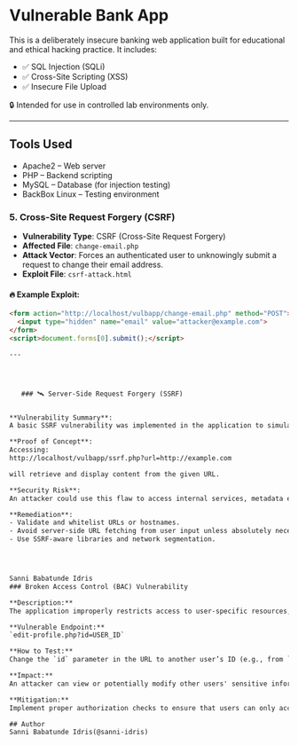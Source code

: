 # Vulnerable Bank App

This is a deliberately insecure banking web application built for educational and ethical hacking practice. It includes:

- ✅ SQL Injection (SQLi)
- ✅ Cross-Site Scripting (XSS)
- ✅ Insecure File Upload

🔒 Intended for use in controlled lab environments only.

---

## Tools Used
- Apache2 – Web server
- PHP – Backend scripting
- MySQL – Database (for injection testing)
- BackBox Linux – Testing environment

### 5. Cross-Site Request Forgery (CSRF)

- **Vulnerability Type**: CSRF (Cross-Site Request Forgery)
- **Affected File**: `change-email.php`
- **Attack Vector**: Forces an authenticated user to unknowingly submit a request to change their email address.
- **Exploit File**: `csrf-attack.html`

#### 🔥 Example Exploit:
```html
<form action="http://localhost/vulbapp/change-email.php" method="POST">
  <input type="hidden" name="email" value="attacker@example.com">
</form>
<script>document.forms[0].submit();</script>

---




   ### 🛰️ Server-Side Request Forgery (SSRF)


**Vulnerability Summary**:  
A basic SSRF vulnerability was implemented in the application to simulate insecure server-side fetching of external resources. The `ssrf.php` page accepts a URL as input without validation and passes it directly to `file_get_contents()`, allowing crafted requests to internal or external systems.

**Proof of Concept**:  
Accessing:
http://localhost/vulbapp/ssrf.php?url=http://example.com

will retrieve and display content from the given URL.

**Security Risk**:  
An attacker could use this flaw to access internal services, metadata endpoints (e.g., AWS `169.254.169.254`), or scan internal networks.

**Remediation**:  
- Validate and whitelist URLs or hostnames.
- Avoid server-side URL fetching from user input unless absolutely necessary.
- Use SSRF-aware libraries and network segmentation.




Sanni Babatunde Idris 
### Broken Access Control (BAC) Vulnerability

**Description:**  
The application improperly restricts access to user-specific resources, allowing attackers to access or modify data belonging to other users by manipulating URL parameters.

**Vulnerable Endpoint:**  
`edit-profile.php?id=USER_ID`

**How to Test:**  
Change the `id` parameter in the URL to another user’s ID (e.g., from `1` to `2`). The page will load the profile of the user corresponding to the supplied ID without proper authorization checks.

**Impact:**  
An attacker can view or potentially modify other users' sensitive information, leading to data leakage and privilege escalation.

**Mitigation:**  
Implement proper authorization checks to ensure that users can only access or modify their own data based on session information, not user-supplied input.

## Author
Sanni Babatunde Idris(@sanni-idris)
